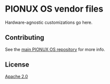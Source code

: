 # PIONUX OS vendor files

Hardware-agnostic customizations go here.

## Contributing

See the [main PIONUX OS repository](https://github.com/pionuxos/pionuxos) for more
info.

## License

[Apache 2.0](LICENSE)
